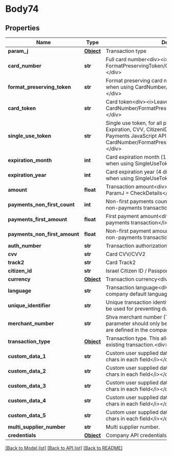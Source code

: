 # Body74

## Properties
Name | Type | Description | Notes
------------ | ------------- | ------------- | -------------
**param_j** | [**Object**](Object.md) | Transaction type | 
**card_number** | **str** | Full card number&lt;div&gt;&lt;i&gt;Leave this empty when using FormatPreservingToken/CardToken/SingleUseToken&lt;/i&gt;&lt;/div&gt; | [optional] 
**format_preserving_token** | **str** | Format preserving card number&lt;div&gt;&lt;i&gt;Leave this empty when using CardNumber/CardToken/SingleUseToken&lt;/i&gt;&lt;/div&gt; | [optional] 
**card_token** | **str** | Card token&lt;div&gt;&lt;i&gt;Leave this empty when using CardNumber/FormatPreservingToken/SingleUseToken&lt;/i&gt;&lt;/div&gt; | [optional] 
**single_use_token** | **str** | Single use token, for all payment details (CardNumber, Expiration, CVV, CitizenID).&lt;div&gt;&lt;i&gt;Used primarily by the Payments JavaScript API.  (Leave this empty when using CardNumber/FormatPreservingToken/CardToken)&lt;/i&gt;&lt;/div&gt; | [optional] 
**expiration_month** | **int** | Card expiration month (1-12)&lt;div&gt;&lt;i&gt;Leave this empty when using SingleUseToken&lt;/i&gt;&lt;/div&gt; | [optional] 
**expiration_year** | **int** | Card expiration year (4 digits)&lt;div&gt;&lt;i&gt;Leave this empty when using SingleUseToken&lt;/i&gt;&lt;/div&gt; | [optional] 
**amount** | **float** | Transaction amount&lt;div&gt;&lt;i&gt;Leave this empty when using ParamJ &#x3D; CheckDetails&lt;/i&gt;&lt;/div&gt; | [optional] 
**payments_non_first_count** | **int** | Non-first payments count&lt;div&gt;&lt;i&gt;Leave this empty for non-payments transaction&lt;/i&gt;&lt;/div&gt; | [optional] 
**payments_first_amount** | **float** | First payment amount&lt;div&gt;&lt;i&gt;Leave this empty for non-payments transaction&lt;/i&gt;&lt;/div&gt; | [optional] 
**payments_non_first_amount** | **float** | Non-first payment amount&lt;div&gt;&lt;i&gt;Leave this empty for non-payments transaction&lt;/i&gt;&lt;/div&gt; | [optional] 
**auth_number** | **str** | Transaction authorization number | [optional] 
**cvv** | **str** | Card CVV/CVV2 | [optional] 
**track2** | **str** | Card Track2 | [optional] 
**citizen_id** | **str** | Israel Citizen ID / Passport Number | [optional] 
**currency** | [**Object**](Object.md) | Transaction currency&lt;div&gt;&lt;i&gt;Defaults to ILS&lt;/i&gt;&lt;/div&gt; | [optional] 
**language** | **str** | Transaction language&lt;div&gt;&lt;i&gt;Leave this empty to use the company default language&lt;/i&gt;&lt;/div&gt; | [optional] 
**unique_identifier** | **str** | Unique transaction identifier.&lt;div&gt;&lt;i&gt;This parameter can be used for preventing duplicate transactions&lt;/i&gt;&lt;/div&gt; | [optional] 
**merchant_number** | **str** | Shva merchant number (Terminal number).&lt;div&gt;&lt;i&gt;This parameter should only be used when multiple merchants are defined in the company.&lt;/i&gt;&lt;/div&gt; | [optional] 
**transaction_type** | [**Object**](Object.md) | Transaction type. This allows crediting or cancelling existing transaction.&lt;div&gt;&lt;i&gt;Defaults to Debit&lt;/i&gt;&lt;/div&gt; | [optional] 
**custom_data_1** | **str** | Custom user supplied data&lt;div&gt;&lt;i&gt;Supports up to 100 chars in each field&lt;/i&gt;&lt;/div&gt; | [optional] 
**custom_data_2** | **str** | Custom user supplied data&lt;div&gt;&lt;i&gt;Supports up to 100 chars in each field&lt;/i&gt;&lt;/div&gt; | [optional] 
**custom_data_3** | **str** | Custom user supplied data&lt;div&gt;&lt;i&gt;Supports up to 100 chars in each field&lt;/i&gt;&lt;/div&gt; | [optional] 
**custom_data_4** | **str** | Custom user supplied data&lt;div&gt;&lt;i&gt;Supports up to 100 chars in each field&lt;/i&gt;&lt;/div&gt; | [optional] 
**custom_data_5** | **str** | Custom user supplied data&lt;div&gt;&lt;i&gt;Supports up to 100 chars in each field&lt;/i&gt;&lt;/div&gt; | [optional] 
**multi_supplier_number** | **str** | Multi supplier number. | [optional] 
**credentials** | [**Object**](Object.md) | Company API credentials | 

[[Back to Model list]](../README.md#documentation-for-models) [[Back to API list]](../README.md#documentation-for-api-endpoints) [[Back to README]](../README.md)

